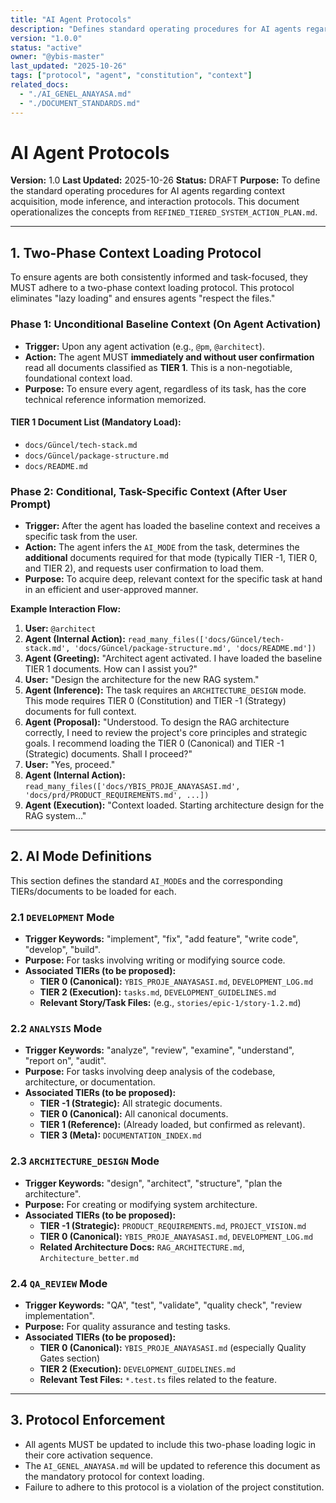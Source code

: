 ```yaml
---
title: "AI Agent Protocols"
description: "Defines standard operating procedures for AI agents regarding context acquisition, mode inference, and interaction protocols."
version: "1.0.0"
status: "active"
owner: "@ybis-master"
last_updated: "2025-10-26"
tags: ["protocol", "agent", "constitution", "context"]
related_docs:
  - "./AI_GENEL_ANAYASA.md"
  - "./DOCUMENT_STANDARDS.md"
---
```

# AI Agent Protocols

**Version:** 1.0
**Last Updated:** 2025-10-26
**Status:** DRAFT
**Purpose:** To define the standard operating procedures for AI agents regarding context acquisition, mode inference, and interaction protocols. This document operationalizes the concepts from `REFINED_TIERED_SYSTEM_ACTION_PLAN.md`.

---

## 1. Two-Phase Context Loading Protocol

To ensure agents are both consistently informed and task-focused, they MUST adhere to a two-phase context loading protocol. This protocol eliminates "lazy loading" and ensures agents "respect the files."

### Phase 1: Unconditional Baseline Context (On Agent Activation)

- **Trigger:** Upon any agent activation (e.g., `@pm`, `@architect`).
- **Action:** The agent MUST **immediately and without user confirmation** read all documents classified as **TIER 1**. This is a non-negotiable, foundational context load.
- **Purpose:** To ensure every agent, regardless of its task, has the core technical reference information memorized.

#### TIER 1 Document List (Mandatory Load):
- `docs/Güncel/tech-stack.md`
- `docs/Güncel/package-structure.md`
- `docs/README.md`

### Phase 2: Conditional, Task-Specific Context (After User Prompt)

- **Trigger:** After the agent has loaded the baseline context and receives a specific task from the user.
- **Action:** The agent infers the `AI_MODE` from the task, determines the **additional** documents required for that mode (typically TIER -1, TIER 0, and TIER 2), and requests user confirmation to load them.
- **Purpose:** To acquire deep, relevant context for the specific task at hand in an efficient and user-approved manner.

**Example Interaction Flow:**

1.  **User:** `@architect`
2.  **Agent (Internal Action):** `read_many_files(['docs/Güncel/tech-stack.md', 'docs/Güncel/package-structure.md', 'docs/README.md'])`
3.  **Agent (Greeting):** "Architect agent activated. I have loaded the baseline TIER 1 documents. How can I assist you?"
4.  **User:** "Design the architecture for the new RAG system."
5.  **Agent (Inference):** The task requires an `ARCHITECTURE_DESIGN` mode. This mode requires TIER 0 (Constitution) and TIER -1 (Strategy) documents for full context.
6.  **Agent (Proposal):** "Understood. To design the RAG architecture correctly, I need to review the project's core principles and strategic goals. I recommend loading the TIER 0 (Canonical) and TIER -1 (Strategic) documents. Shall I proceed?"
7.  **User:** "Yes, proceed."
8.  **Agent (Internal Action):** `read_many_files(['docs/YBIS_PROJE_ANAYASASI.md', 'docs/prd/PRODUCT_REQUIREMENTS.md', ...])`
9.  **Agent (Execution):** "Context loaded. Starting architecture design for the RAG system..."

---

## 2. AI Mode Definitions

This section defines the standard `AI_MODE`s and the corresponding TIERs/documents to be loaded for each.

### 2.1 `DEVELOPMENT` Mode

- **Trigger Keywords:** "implement", "fix", "add feature", "write code", "develop", "build".
- **Purpose:** For tasks involving writing or modifying source code.
- **Associated TIERs (to be proposed):**
    - **TIER 0 (Canonical):** `YBIS_PROJE_ANAYASASI.md`, `DEVELOPMENT_LOG.md`
    - **TIER 2 (Execution):** `tasks.md`, `DEVELOPMENT_GUIDELINES.md`
    - **Relevant Story/Task Files:** (e.g., `stories/epic-1/story-1.2.md`)

### 2.2 `ANALYSIS` Mode

- **Trigger Keywords:** "analyze", "review", "examine", "understand", "report on", "audit".
- **Purpose:** For tasks involving deep analysis of the codebase, architecture, or documentation.
- **Associated TIERs (to be proposed):**
    - **TIER -1 (Strategic):** All strategic documents.
    - **TIER 0 (Canonical):** All canonical documents.
    - **TIER 1 (Reference):** (Already loaded, but confirmed as relevant).
    - **TIER 3 (Meta):** `DOCUMENTATION_INDEX.md`

### 2.3 `ARCHITECTURE_DESIGN` Mode

- **Trigger Keywords:** "design", "architect", "structure", "plan the architecture".
- **Purpose:** For creating or modifying system architecture.
- **Associated TIERs (to be proposed):**
    - **TIER -1 (Strategic):** `PRODUCT_REQUIREMENTS.md`, `PROJECT_VISION.md`
    - **TIER 0 (Canonical):** `YBIS_PROJE_ANAYASASI.md`, `DEVELOPMENT_LOG.md`
    - **Related Architecture Docs:** `RAG_ARCHITECTURE.md`, `Architecture_better.md`

### 2.4 `QA_REVIEW` Mode

- **Trigger Keywords:** "QA", "test", "validate", "quality check", "review implementation".
- **Purpose:** For quality assurance and testing tasks.
- **Associated TIERs (to be proposed):**
    - **TIER 0 (Canonical):** `YBIS_PROJE_ANAYASASI.md` (especially Quality Gates section)
    - **TIER 2 (Execution):** `DEVELOPMENT_GUIDELINES.md`
    - **Relevant Test Files:** `*.test.ts` files related to the feature.

---

## 3. Protocol Enforcement

- All agents MUST be updated to include this two-phase loading logic in their core activation sequence.
- The `AI_GENEL_ANAYASA.md` will be updated to reference this document as the mandatory protocol for context loading.
- Failure to adhere to this protocol is a violation of the project constitution.